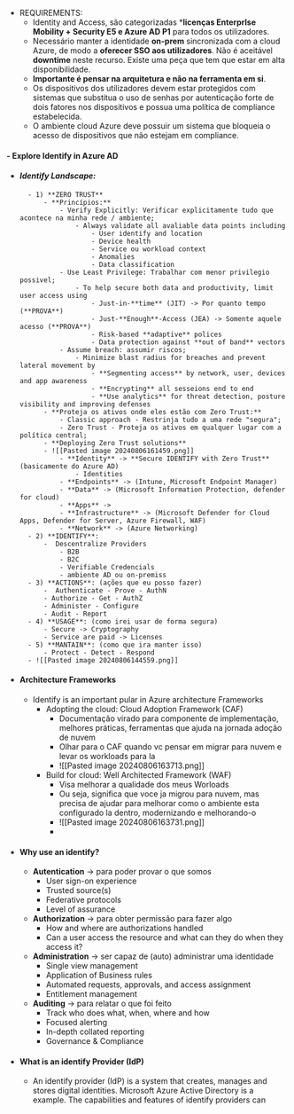 - REQUIREMENTS:
	- Identity and Access, são categorizadas ***licenças EnterprIse Mobility + Security E5 e Azure AD P1** para todos os utilizadores.
	- Necessário manter a identidade **on-prem** sincronizada com a cloud Azure, de modo a **oferecer SSO aos utilizadores**. Não é aceitável **downtime** neste recurso. Existe uma peça que tem que estar em alta disponibilidade.
	-  **Importante é pensar na arquitetura e não na ferramenta em si**.
	- Os dispositivos dos utilizadores devem estar protegidos com sistemas que substitua o uso de senhas por autenticação forte de dois fatores nos dispositivos  e possua uma política de compliance estabelecida.
	- O ambiente cloud Azure deve possuir um sistema que bloqueia o acesso de dispositivos que não estejam em compliance.
#### - **Explore Identify in Azure AD**
- #### *Identify Landscape:*
		- 1) **ZERO TRUST**
			- **Princípios:** 
				- Verify Explicitly: Verificar explicitamente tudo que acontece na minha rede / ambiente;
					- Always validate all avaliable data points including
						- User identify and location
						- Device health
						- Service ou workload context
						- Anomalies
						- Data classification
				- Use Least Privilege: Trabalhar com menor privilegio possivel;
					- To help secure both data and productivity, limit user access using
						- Just-in-**time** (JIT) -> Por quanto tempo (**PROVA**)
						- Just-**Enough**-Access (JEA) -> Somente aquele acesso (**PROVA**)
						- Risk-based **adaptive** polices
						- Data protection against **out of band** vectors
				- Assume breach: assumir riscos;
					- Minimize blast radius for breaches and prevent lateral movement by
						- **Segmenting access** by network, user, devices and app awareness
						- **Encrypting** all sesseions end to end
						- **Use analytics** for threat detection, posture visibility and improving defenses
			- **Proteja os ativos onde eles estão com Zero Trust:**
				- Classic approach - Restrinja tudo a uma rede "segura";
				- Zero Trust - Proteja os ativos em qualquer lugar com a política central;
			- **Deploying Zero Trust solutions**
			- ![[Pasted image 20240806161459.png]]
				- **Identity** -> **Secure IDENTIFY with Zero Trust** (basicamente do Azure AD)
					- Identities
				- **Endpoints** -> (Intune, Microsoft Endpoint Manager)
				- **Data** -> (Microsoft Information Protection, defender for cloud)
				- **Apps** -> 
				- **Infrastructure** -> (Microsoft Defender for Cloud Apps, Defender for Server, Azure Firewall, WAF)
				- **Network** -> (Azure Networking)
		- 2) **IDENTIFY**:
			-  Descentralize Providers
				- B2B
				- B2C
				- Verifiable Credencials
				- ambiente AD ou on-premiss
		- 3) **ACTIONS**: (ações que eu posso fazer)
			-  Authenticate - Prove - AuthN
			- Authorize - Get - AuthZ
			- Administer - Configure
			- Audit - Report
		- 4) **USAGE**: (como irei usar de forma segura)
			- Secure -> Cryptography
			- Service are paid -> Licenses
		- 5) **MANTAIN**: (como que ira manter isso)
			- Protect - Detect - Respond
		- ![[Pasted image 20240806144559.png]]
- #### **Architecture Frameworks**
	- Identify is an important pular in Azure architecture Frameworks
		- Adopting the cloud: Cloud Adoption Framework (CAF)
			- Documentação virado para componente de implementação, melhores práticas, ferramentas que ajuda na jornada adoção de nuvem
			- Olhar para o CAF quando vc pensar em migrar para nuvem e levar os workloads para la
			- ![[Pasted image 20240806163713.png]]
		- Build for cloud: Well Architected Framework (WAF)
			- Visa melhorar a qualidade dos meus Worloads
			- Ou seja, significa que voce ja migrou para nuvem, mas precisa de ajudar para melhorar como o ambiente esta configurado la dentro, modernizando e melhorando-o
			- ![[Pasted image 20240806163731.png]]
			- 
- #### **Why use an identify?**
	- **Autentication** -> para poder provar o que somos
		- User sign-on experience
		- Trusted source(s)
		- Federative protocols
		- Level of assurance
	- **Authorization** -> para obter permissão para fazer algo
		- How and where are authorizations handled
		- Can a user access the resource and what can they do when they access it?
	- **Administration** -> ser capaz de (auto) administrar uma identidade
		- Single view management
		- Application of Business rules
		- Automated requests, approvals, and access assignment
		- Entitlement management
	- **Auditing** -> para relatar o que foi feito
		- Track who does what, when, where and how
		- Focused alerting
		- In-depth collated reporting
		- Governance & Compliance
- #### **What is an identify Provider (IdP)**
	- An identify provider (IdP) is a system that creates, manages and stores digital identities. Microsoft Azure Active Directory is a example. The capabilities and features of identify providers can 